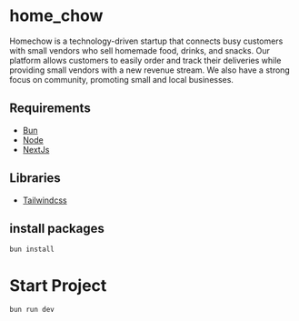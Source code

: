 # home_chow

Homechow is a technology-driven startup that connects busy customers with small vendors who sell homemade food, drinks, and snacks. Our platform allows customers to easily order and track their deliveries while providing small vendors with a new revenue stream. We also have a strong focus on community, promoting small and local businesses.

## Requirements

- [Bun](https://bun.sh/)
- [Node](https://nodejs.org/en/)
- [NextJs](https://nextjs.org/)

## Libraries

- [Tailwindcss](https://tailwindcss.com/)

## install packages

`bun install`

# Start Project

`bun run dev`
